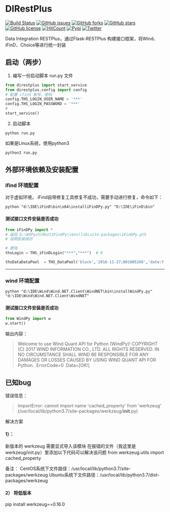 # DIRestPlus 
[![Build Status](https://travis-ci.org/DataIntegrationAlliance/DIRestPlus.svg?branch=master)](https://travis-ci.org/DataIntegrationAlliance/DIRestPlus)
[![GitHub issues](https://img.shields.io/github/issues/DataIntegrationAlliance/DIRestPlus.svg)](https://github.com/DataIntegrationAlliance/DIRestPlus/issues)
[![GitHub forks](https://img.shields.io/github/forks/DataIntegrationAlliance/DIRestPlus.svg)](https://github.com/DataIntegrationAlliance/DIRestPlus/network)
[![GitHub stars](https://img.shields.io/github/stars/DataIntegrationAlliance/DIRestPlus.svg)](https://github.com/DataIntegrationAlliance/DIRestPlus/stargazers)
[![GitHub license](https://img.shields.io/github/license/DataIntegrationAlliance/DIRestPlus.svg)](https://github.com/DataIntegrationAlliance/DIRestPlus/blob/master/LICENSE)
[![HitCount](http://hits.dwyl.io/DataIntegrationAlliance/https://github.com/DataIntegrationAlliance/DIRestPlus.svg)](http://hits.dwyl.io/DataIntegrationAlliance/https://github.com/DataIntegrationAlliance/DIRestPlus)
[![Pypi](https://img.shields.io/badge/pypi-wheel-blue.svg)](https://pypi.org/project/DIRestPlus/)
[![Twitter](https://img.shields.io/twitter/url/https/github.com/DataIntegrationAlliance/DIRestPlus.svg?style=social)](https://twitter.com/intent/tweet?text=Wow:&url=https%3A%2F%2Fgithub.com%2FDataIntegrationAlliance%2FDIRestPlus)

Data Integration RESTPlus，通过Flask-RESTPlus 构建接口框架，将Wind、iFinD、Choice等进行统一封装

## 启动（两步）
1. 编写一份启动脚本
run.py 文件
```python
from direstplus import start_service
from direstplus.config import config
# 配置 ifind 账号、密码
config.THS_LOGIN_USER_NAME = '***'
config.THS_LOGIN_PASSWORD = '***'
# 
start_service()
```
2. 启动脚本
```commandline
python run.py
```
如果是Linux系统，使用python3
```bash
python3 run.py
```

## 外部环境依赖及安装配置

### ifind 环境配置
对于虚拟环境， iFind自带修复工具修复不成功，需要手动进行修复，命令如下：

```commandline
python "d:\IDE\iFinD\bin\x64\installiFinDPy.py" "D:\IDE\iFinD\bin"
```

#### 测试接口文件安装是否成功
```python
from iFinDPy import *
# 返回 D:\WSPych\RestIFindPy\venv\lib\site-packages\iFinDPy.pth
# 说明安装成功

# 登陆
thsLogin = THS_iFinDLogin("***","***")  # 0

thsDataDataPool  = THS_DataPool('block','2016-11-27;001005260','date:Y,security_name:Y,thscode:Y')
```
-----

### wind 环境配置
```commandline
python "d:\IDE\Wind\Wind.NET.Client\WindNET\bin\installWindPy.py" "d:\IDE\Wind\Wind.NET.Client\WindNET"
```

#### 测试接口文件安装是否成功
```python
from WindPy import w
w.start()
```
输出内容：
> Welcome to use Wind Quant API for Python (WindPy)!
COPYRIGHT (C) 2017 WIND INFORMATION CO., LTD. ALL RIGHTS RESERVED.
IN NO CIRCUMSTANCE SHALL WIND BE RESPONSIBLE FOR ANY DAMAGES OR LOSSES CAUSED BY USING WIND QUANT API FOR Python.
.ErrorCode=0
.Data=[OK!]

## 已知bug

错误信息：
> ImportError: cannot import name 'cached_property' from 'werkzeug' (/usr/local/lib/python3.7/site-packages/werkzeug/__init__.py)

解决方案
#### 1）：

新版本的 werkzeug 需要显式导入该模块
在报错的文件（我这里是werkzeug/init.py）里添加以下代码可以解决该问题
from werkzeug.utils import cached_property

备注：
CentOS系统下文件路径：/usr/local/lib/python3.7/site-packages/werkzeug
Ubuntu系统下文件路径：/usr/local/lib/python3.7/dist-packages/werkzeug

#### 2） 将低版本
pip install werkzeug==0.16.0